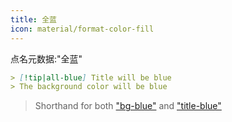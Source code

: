 ```yaml
---
title: 全蓝
icon: material/format-color-fill
---
```


点名元数据:"全蓝"

```md
> [!tip|all-blue] Title will be blue
> The background color will be blue
```
> Shorthand for both ["bg-blue"](../bg-styling/page-2.md)
> and ["title-blue"](../title-styling/page-2.md)


